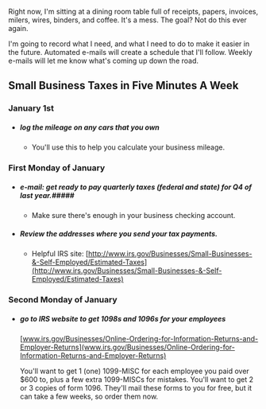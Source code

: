Right now, I'm sitting at a dining room table full of receipts, papers, invoices, milers, wires, binders, and coffee. It's a mess. The goal? Not do this ever again.

I'm going to record what I need, and what I need to do to make it easier in the future. Automated e-mails will create a schedule that I'll follow. Weekly e-mails will let me know what's coming up down the road.

## Small Business Taxes in Five Minutes A Week

### January 1st ###

* ##### log the mileage on any cars that you own #####

  * You'll use this to help you calculate your business mileage.

### First Monday of January ###

* ##### e-mail: get ready to pay quarterly taxes (federal and state) for Q4 of last year.#####

  * Make sure there's enough in your business checking account.

* ##### Review the addresses where you send your tax payments. #####

  * Helpful IRS site: [http://www.irs.gov/Businesses/Small-Businesses-&-Self-Employed/Estimated-Taxes](http://www.irs.gov/Businesses/Small-Businesses-&-Self-Employed/Estimated-Taxes)

### Second Monday of January ###

* ##### go to IRS website to get 1098s and 1096s for your employees ####

  [www.irs.gov/Businesses/Online-Ordering-for-Information-Returns-and-Employer-Returns](www.irs.gov/Businesses/Online-Ordering-for-Information-Returns-and-Employer-Returns)

  You'll want to get 1 (one) 1099-MISC for each employee you paid over $600 to, plus a few extra 1099-MISCs for mistakes. You'll want to get 2 or 3 copies of form 1096. They'll mail these forms to you for free, but it can take a few weeks, so order them now.

